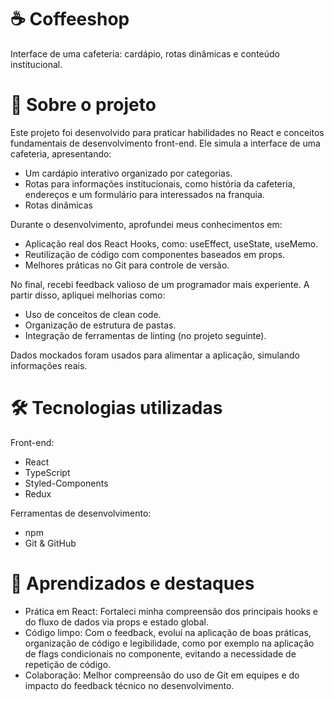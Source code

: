 # ☕ Coffeeshop
Interface de uma cafeteria: cardápio, rotas dinâmicas e conteúdo institucional.

# 📖 Sobre o projeto
Este projeto foi desenvolvido para praticar habilidades no React e conceitos fundamentais de desenvolvimento front-end. Ele simula a interface de uma cafeteria, apresentando:

- Um cardápio interativo organizado por categorias.
- Rotas para informações institucionais, como história da cafeteria, endereços e um formulário para interessados na franquia.
- Rotas dinâmicas

Durante o desenvolvimento, aprofundei meus conhecimentos em:
- Aplicação real dos React Hooks, como: useEffect, useState, useMemo.
- Reutilização de código com componentes baseados em props.
- Melhores práticas no Git para controle de versão.
  
No final, recebi feedback valioso de um programador mais experiente. A partir disso, apliquei melhorias como:
- Uso de conceitos de clean code.
- Organização de estrutura de pastas.
- Integração de ferramentas de linting (no projeto seguinte).
  
Dados mockados foram usados para alimentar a aplicação, simulando informações reais.

# 🛠️ Tecnologias utilizadas
Front-end:
- React
- TypeScript
- Styled-Components
- Redux
  
Ferramentas de desenvolvimento:
- npm
- Git & GitHub

# 🌟 Aprendizados e destaques
- Prática em React: Fortaleci minha compreensão dos principais hooks e do fluxo de dados via props e estado global.
- Código limpo: Com o feedback, evoluí na aplicação de boas práticas, organização de código e legibilidade, como por exemplo na aplicação de flags condicionais no componente, evitando a necessidade de repetição de código.
- Colaboração: Melhor compreensão do uso de Git em equipes e do impacto do feedback técnico no desenvolvimento.
